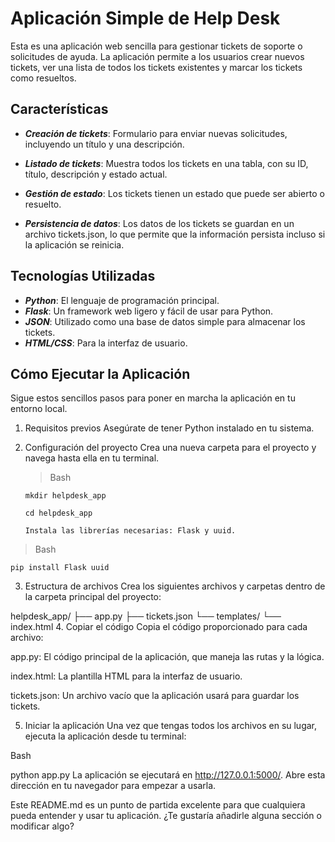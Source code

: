 # Aplicación Simple de Help Desk
Esta es una aplicación web sencilla para gestionar tickets de soporte o solicitudes de ayuda. La aplicación permite a los usuarios crear nuevos tickets, ver una lista de todos los tickets existentes y marcar los tickets como resueltos.

## Características
* ***Creación de tickets***: Formulario para enviar nuevas solicitudes, incluyendo un título y una descripción.
* ***Listado de tickets***: Muestra todos los tickets en una tabla, con su ID, título, descripción y estado actual.
* ***Gestión de estado***: Los tickets tienen un estado que puede ser abierto o resuelto.

* ***Persistencia de datos***: Los datos de los tickets se guardan en un archivo tickets.json, lo que permite que la información persista incluso si la aplicación se reinicia.

## Tecnologías Utilizadas
* ***Python***: El lenguaje de programación principal.
* ***Flask***: Un framework web ligero y fácil de usar para Python.
* ***JSON***: Utilizado como una base de datos simple para almacenar los tickets.
* ***HTML/CSS***: Para la interfaz de usuario.

## Cómo Ejecutar la Aplicación
Sigue estos sencillos pasos para poner en marcha la aplicación en tu entorno local.

1. Requisitos previos
Asegúrate de tener Python instalado en tu sistema.

2. Configuración del proyecto
Crea una nueva carpeta para el proyecto y navega hasta ella en tu terminal.

    > Bash

    ``mkdir helpdesk_app``

    ``cd helpdesk_app``

    ``Instala las librerías necesarias: Flask y uuid.``

> Bash

``pip install Flask uuid``

3. Estructura de archivos
Crea los siguientes archivos y carpetas dentro de la carpeta principal del proyecto:

helpdesk_app/
├── app.py
├── tickets.json
└── templates/
    └── index.html
4. Copiar el código
Copia el código proporcionado para cada archivo:

app.py: El código principal de la aplicación, que maneja las rutas y la lógica.

index.html: La plantilla HTML para la interfaz de usuario.

tickets.json: Un archivo vacío que la aplicación usará para guardar los tickets.

5. Iniciar la aplicación
Una vez que tengas todos los archivos en su lugar, ejecuta la aplicación desde tu terminal:

Bash

python app.py
La aplicación se ejecutará en http://127.0.0.1:5000/. Abre esta dirección en tu navegador para empezar a usarla.

Este README.md es un punto de partida excelente para que cualquiera pueda entender y usar tu aplicación. ¿Te gustaría añadirle alguna sección o modificar algo?


